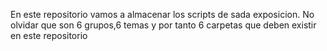 En este repositorio vamos a almacenar los scripts de sada exposicion.
No olvidar que son 6 grupos,6 temas y por tanto 6 carpetas que deben existir en este repositorio 